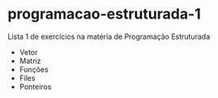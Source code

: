 # programacao-estruturada-1
Lista 1 de exercícios na matéria de Programação Estruturada
- Vetor
- Matriz
- Funções
- Files
- Ponteiros
